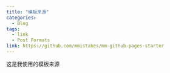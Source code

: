```yaml
---
title: "模板来源"
categories:
  - Blog
tags:
  - link
  - Post Formats
link: https://github.com/mmistakes/mm-github-pages-starter
---
```

这是我使用的模板来源